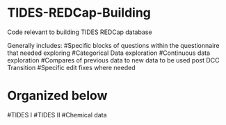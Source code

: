 # TIDES-REDCap-Building
Code relevant to building TIDES REDCap database

Generally includes:
  #Specific blocks of questions within the questionnaire that needed exploring
  #Categorical Data exploration
  #Continuous data exploration
  #Compares of previous data to new data to be used post DCC Transition
  #Specific edit fixes where needed

# Organized below
  #TIDES I
  #TIDES II
  #Chemical data
